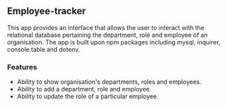 ## Employee-tracker

This app provides an interface that allows the user to interact with the relational database pertaining the department, role and employee of an organisation. The app is built upon npm packages including mysql, inquirer, console.table and dotenv.

### Features

- Ability to show organisation's departments, roles and employees.
- Ability to add a department, role and employee.
- Ability to update the role of a particular employee.

